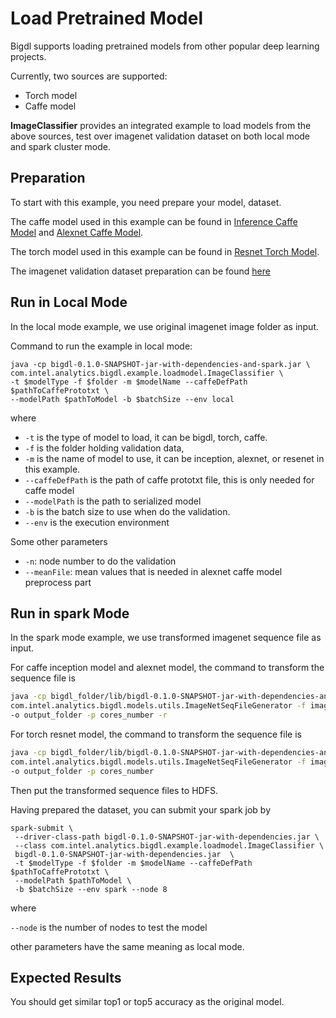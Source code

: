 # Load Pretrained Model

Bigdl supports loading pretrained models from other popular deep learning projects.

Currently, two sources are supported:

* Torch model
* Caffe model

**ImageClassifier** provides an integrated example to load models from the above sources, 
test over imagenet validation dataset on both local mode and spark cluster mode.

## Preparation

To start with this example, you need prepare your model, dataset.

The caffe model used in this example can be found in 
[Inference Caffe Model](https://github.com/BVLC/caffe/tree/master/models/bvlc_googlenet)
and [Alexnet Caffe Model](https://github.com/BVLC/caffe/tree/master/models/bvlc_alexnet).

The torch model used in this example can be found in
[Resnet Torch Model](https://github.com/facebook/fb.resnet.torch/tree/master/pretrained).

The imagenet validation dataset preparation can be found
[here](https://github.com/intel-analytics/BigDL/tree/master/dl/src/main/scala/com/intel/analytics/bigdl/models/inception)

## Run in Local Mode

In the local mode example, we use original imagenet image folder as input.

Command to run the example in local mode:

```
java -cp bigdl-0.1.0-SNAPSHOT-jar-with-dependencies-and-spark.jar \
com.intel.analytics.bigdl.example.loadmodel.ImageClassifier \
-t $modelType -f $folder -m $modelName --caffeDefPath $pathToCaffePrototxt \
--modelPath $pathToModel -b $batchSize --env local
```

where 

* ```-t``` is the type of model to load, it can be bigdl, torch, caffe.
* ```-f``` is the folder holding validation data,
* ```-m``` is the name of model to use, it can be inception, alexnet, or resenet in this example.
* ```--caffeDefPath``` is the path of caffe prototxt file, this is only needed for caffe model
* ```--modelPath``` is the path to serialized model
* ```-b``` is the batch size to use when do the validation.
* ```--env``` is the execution environment

Some other parameters

* ```-n```: node number to do the validation
* ```--meanFile```: mean values that is needed in alexnet caffe model preprocess part

## Run in spark Mode

In the spark mode example, we use transformed imagenet sequence file as input.

For caffe inception model and alexnet model, the command to transform the sequence file is

```bash
java -cp bigdl_folder/lib/bigdl-0.1.0-SNAPSHOT-jar-with-dependencies-and-spark.jar \
com.intel.analytics.bigdl.models.utils.ImageNetSeqFileGenerator -f imagenet_folder \
-o output_folder -p cores_number -r
```

For torch resnet model, the command to transform the sequence file is

```bash
java -cp bigdl_folder/lib/bigdl-0.1.0-SNAPSHOT-jar-with-dependencies-and-spark.jar \
com.intel.analytics.bigdl.models.utils.ImageNetSeqFileGenerator -f imagenet_folder \
-o output_folder -p cores_number
```

Then put the transformed sequence files to HDFS.

Having prepared the dataset, you can submit your spark job by 

```
spark-submit \
 --driver-class-path bigdl-0.1.0-SNAPSHOT-jar-with-dependencies.jar \
 --class com.intel.analytics.bigdl.example.loadmodel.ImageClassifier \
 bigdl-0.1.0-SNAPSHOT-jar-with-dependencies.jar  \
 -t $modelType -f $folder -m $modelName --caffeDefPath $pathToCaffePrototxt \
 --modelPath $pathToModel \
 -b $batchSize --env spark --node 8
```

where 

```--node``` is the number of nodes to test the model

other parameters have the same meaning as local mode.


## Expected Results

You should get similar top1 or top5 accuracy as the original model.











